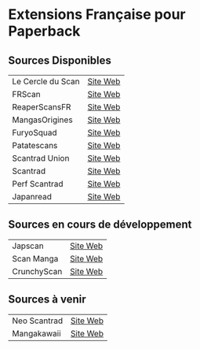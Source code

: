 # Extensions Française pour Paperback 

## Sources Disponibles

|                   |                  |
| ---               | ---              |
| Le Cercle du Scan | [Site Web](https://lel.lecercleduscan.com/) |
| FRScan            | [Site Web](https://www.frscan.cc/) |
| ReaperScansFR     | [Site Web](https://reaperscans.fr/) |
| MangasOrigines    | [Site Web](https://mangas-origines.fr/) |
| FuryoSquad        | [Site Web](https://www.furyosquad.com/) |
| Patatescans       | [Site Web](https://patatescans.com/) |
| Scantrad Union    | [Site Web](https://scantrad-union.com/) |
| Scantrad          | [Site Web](https://scantrad.net/) |
| Perf Scantrad     | [Site Web](https://perf-scantrad.fr/) |
| Japanread         | [Site Web](https://www.japanread.cc/) |

## Sources en cours de développement

|                   |                  |
| ---               | ---              |
| Japscan           | [Site Web](https://japscan.ws/) | *
| Scan Manga        | [Site Web](https://www.scan-manga.com/) | *
| CrunchyScan       | [Site Web](https://crunchyscan.fr/) | *

## Sources à venir

|                   |                  |
| ---               | ---              |
| Neo Scantrad      | [Site Web](https://neo-scantrad.xyz/) |
| Mangakawaii       | [Site Web](https://www.mangakawaii.net/) | *

